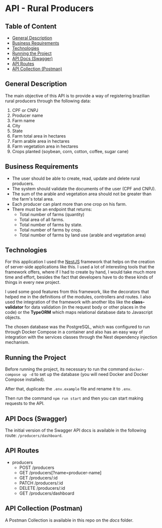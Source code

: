 # API - Rural Producers

## Table of Content

- [General Description](#general-description)
- [Business Requirements](#business-requirements)
- [Technologies](#technologies)
- [Running the Project](#running-the-project)
- [API Docs (Swagger)](#api-docs-swagger)
- [API Routes](#api-routes)
- [API Collection (Postman)](#api-collection-postman)

## General Description

The main objective of this API is to provide a way of registering brazilian rural producers through the following data:

1.  CPF or CNPJ
2.  Producer name
3.  Farm name
4.  City
5.  State
6.  Farm total area in hectares
7.  Farm arable area in hectares
8.  Farm vegetation area in hectares
9.  Crops planted (soybean, corn, cotton, coffee, sugar cane)

## Business Requirements

- The user should be able to create, read, update and delete rural producers.
- The system should validate the documents of the user (CPF and CNPJ).
- The sum of the arable and vegetation area should not be greater than the farm's total area.
- Each producer can plant more than one crop on his farm.
- There must be an endpoint that returns:
  - Total number of farms (quantity)
  - Total area of all farms.
  - Total number of farms by state.
  - Total number of farms by crop.
  - Total number of farms by land use (arable and vegetation area)

## Technologies

For this application I used the [NestJS](https://docs.nestjs.com/) framework that helps on the creation of server-side applications like this. I used a lot of interesting tools that the framework offers, where if I had to create by hand, I would take much more time and effort, besides the fact that developers have to do these kinds of things in every new project.

I used some good features from this framework, like the decorators that helped me in the definitions of the modules, controllers and routes. I also used the integration of the framework with another libs like the **class-validator** for data validation (in the request body or other places in the code) or the **TypeORM** which maps relational database data to Javascript objects.

The chosen database was the PostgreSQL, which was configured to run through Docker Compose in a container and also has an easy way of integration with the services classes through the Nest dependency injection mechanism.

## Running the Project

Before running the project, its necessary to run the command `docker-compose up -d` to set up the database (you will need Docker and Docker Compose installed).

After that, duplicate the `.env.example` file and rename it to `.env`.

Then run the command `npm run start` and then you can start making requests to the API.

## API Docs (Swagger)

The initial version of the Swagger API docs is available in the following route: `/producers/dashboard`.

## API Routes

- producers
  - POST /producers
  - GET /producers[?name=producer-name]
  - GET /producers/:id
  - PATCH /producers/:id
  - DELETE /producers/:id
  - GET /producers/dashboard

## API Collection (Postman)

A Postman Collection is available in this repo on the _docs_ folder.
